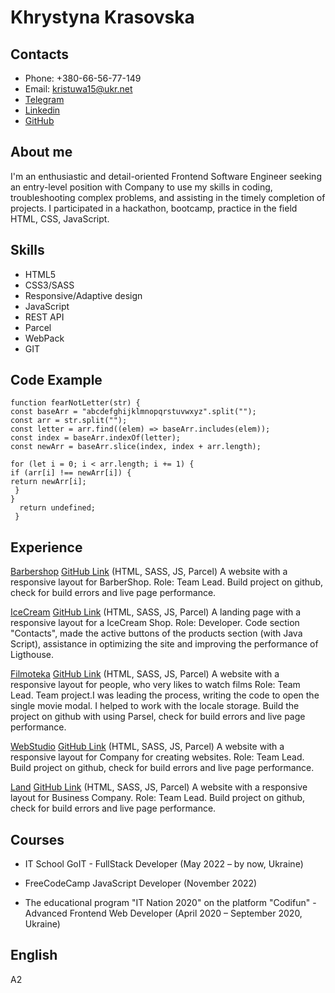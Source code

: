 # Khrystyna Krasovska

## Contacts

- Phone: +380-66-56-77-149
- Email: kristuwa15@ukr.net
- [Telegram](t.me/@kriskrasovska)
- [Linkedin](https://www.linkedin.com/in/khrystyna-krasovska/)
- [GitHub](https://github.com/kristuwa)

## About me

I'm an enthusiastic and detail-oriented Frontend Software Engineer seeking an entry-level position with Company to use my skills in coding, troubleshooting complex problems, and assisting in the timely completion of projects. I participated in a hackathon, bootcamp, practice in the field HTML, CSS, JavaScript.

## Skills

- HTML5
- CSS3/SASS
- Responsive/Adaptive design
- JavaScript
- REST API
- Parcel
- WebPack
- GIT

## Code Example

```
function fearNotLetter(str) {
const baseArr = "abcdefghijklmnopqrstuvwxyz".split("");
const arr = str.split("");
const letter = arr.find((elem) => baseArr.includes(elem));
const index = baseArr.indexOf(letter);
const newArr = baseArr.slice(index, index + arr.length);

for (let i = 0; i < arr.length; i += 1) {
if (arr[i] !== newArr[i]) {
return newArr[i];
 }
}
  return undefined;
 }

```

## Experience

[Barbershop](https://kristuwa.github.io/barbershop/) [GitHub Link](https://github.com/Kristuwa/barbershop) (HTML, SASS, JS, Parcel)
A website with a responsive layout for BarberShop.
Role: Team Lead.
Build project on github, check for build errors and live page performance.

[IceCream](https://kristuwa.github.io/project-html-css/) [GitHub Link](https://github.com/Kristuwa/project-html-css/) (HTML, SASS, JS, Parcel)
A landing page with a responsive layout for a IceCream Shop.
Role: Developer.
Code section "Contacts", made the active buttons of the products section (with Java Script), assistance in optimizing the site and improving the performance of Ligthouse.

[Filmoteka](https://kristuwa.github.io/filmoteka-team-project-js/) [GitHub Link](https://github.com/Kristuwa/filmoteka-team-project-js/) (HTML, SASS, JS, Parcel)
A website with a responsive layout for people, who very likes to watch films
Role: Team Lead.
Team project.I was leading the process, writing the code to open the single movie modal. I helped to work with the locale storage. Build the project on github with using Parsel, check for build errors and live page performance.

[WebStudio](https://kristuwa.github.io/goit-markup-hw-08/) [GitHub Link](https://github.com/Kristuwa/goit-markup-hw-08/) (HTML, SASS, JS, Parcel)
A website with a responsive layout for Company for creating websites.
Role: Team Lead.
Build project on github, check for build errors and live page performance.

[Land](https://kristuwa.github.io/Land/) [GitHub Link](https://github.com/Kristuwa/Land/) (HTML, SASS, JS, Parcel)
A website with a responsive layout for Business Company.
Role: Team Lead.
Build project on github, check for build errors and live page performance.

## Courses

- IT School GoIT - FullStack Developer (May 2022 – by now, Ukraine)

- FreeCodeCamp JavaScript Developer (November 2022)

- The educational program "IT Nation 2020" on the platform "Codifun" - Advanced Frontend Web Developer (April 2020 – September 2020, Ukraine)

## English

A2
